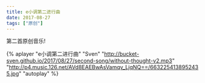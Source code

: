 ```yaml
---
title: e小调第二进行曲
date: 2017-08-27
tags: ["原创"]
---
```


第二首原创音乐!

<!--more-->

{% aplayer "e小调第二进行曲" "Sven" "http://bucket-sven.github.io/2017/08/27/second-song/without-thought-v2.mp3" "http://p4.music.126.net/AVd8EAEBwAsVamqv_LjqNQ==/6632254138952435.jpg" "autoplay" %}
